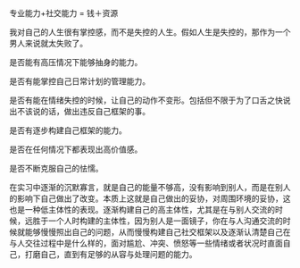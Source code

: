 专业能力+社交能力 = 钱＋资源

我对自己的人生很有掌控感，而不是失控的人生。假如人生是失控的，那作为一个男人来说就太失败了。

是否能有高压情况下能够抽身的能力。

是否有能掌控自己日常计划的管理能力。

是否有能在情绪失控的时候，让自己的动作不变形。包括但不限于为了口舌之快说出不该说的话，做出违反自己框架的事。

是否有逐步构建自己框架的能力。

是否在任何情况下都表现出高价值感。

是否不断克服自己的怯懦。



在实习中逐渐的沉默寡言，就是自己的能量不够高，没有影响到别人，而是在别人的影响下自己做出了改变。本质上这就是自己做出的妥协，对周围环境的妥协，这也是一种低主体性的表现。逐渐构建自己的高主体性，尤其是在与别人交流的时候，远胜于一个人时构建的主体性，因为别人是一面镜子，你在与人沟通交流的时候就能够慢慢照出自己的问题，从而慢慢构建自己社交框架以及逐渐认清楚自己在与人交往过程中是什么样的，面对尴尬、冲突、愤怒等一些情绪或者状况时直面自己，打磨自己，直到有足够的从容与处理问题的能力。
